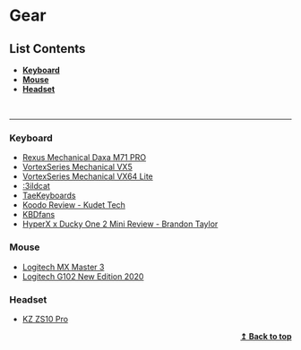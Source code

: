 # Gear

## List Contents

- **[Keyboard](#keyboard)**
- **[Mouse](#mouse)**
- **[Headset](#headset)**

<br>
<hr>

### Keyboard
- [Rexus Mechanical Daxa M71 PRO](https://rexuszone.id/produk/rexus-keyboard-wireless-gaming-mechanical-daxa-m71-pro/)
- [VortexSeries Mechanical VX5](https://vortexseries.net/produk/vortexseries-mechanical-keyboard-vx5/)
- [VortexSeries Mechanical VX64 Lite](https://vortexseries.net/produk/vortexseries-vx64-bluetooth-hotswappable-mechanical-keyboard/)
- [:3ildcat](https://www.youtube.com/user/jseom)
- [TaeKeyboards](https://www.youtube.com/channel/UCllGwtW6scxAjM28fIgEozg)
- [Koodo Review - Kudet Tech](https://www.youtube.com/watch?v=pEj5CtPCqRk&feature=youtu.be&fbclid=IwAR0wK0juj8nBIoo-HzHFARMVFIRHMOKOfWHjZrEAmAxrDYRQx46M96kWHP0)
- [KBDfans](https://kbdfans.com/)
- [HyperX x Ducky One 2 Mini Review - Brandon Taylor](https://www.youtube.com/watch?v=i4lvGpDPPTo)

### Mouse
- [Logitech MX Master 3](https://www.logitech.com/en-us/product/mx-master-3)
- [Logitech G102 New Edition 2020](https://www.logitechg.com/in-id/products/gaming-mice/g102-lightsync-rgb-gaming-mouse.html)

### Headset
- [KZ ZS10 Pro](https://www.tokopedia.com/urbangeeks/knowledge-zenith-kz-zs10-pro-original-with-mic-alt-zst-zs3-ed12-zs6-purple-earphone)

<p align="right">
    <b><a href="#list-contents">↥ Back to top</a></b>
</p>
